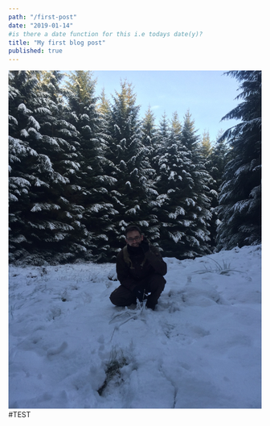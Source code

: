 ```yaml
---
path: "/first-post"
date: "2019-01-14"
#is there a date function for this i.e todays date(y)?
title: "My first blog post"
published: true
---
```

![Test](test.png)
#TEST